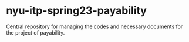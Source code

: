 # nyu-itp-spring23-payability
Central repository for managing the codes and necessary documents for the project of payability.
